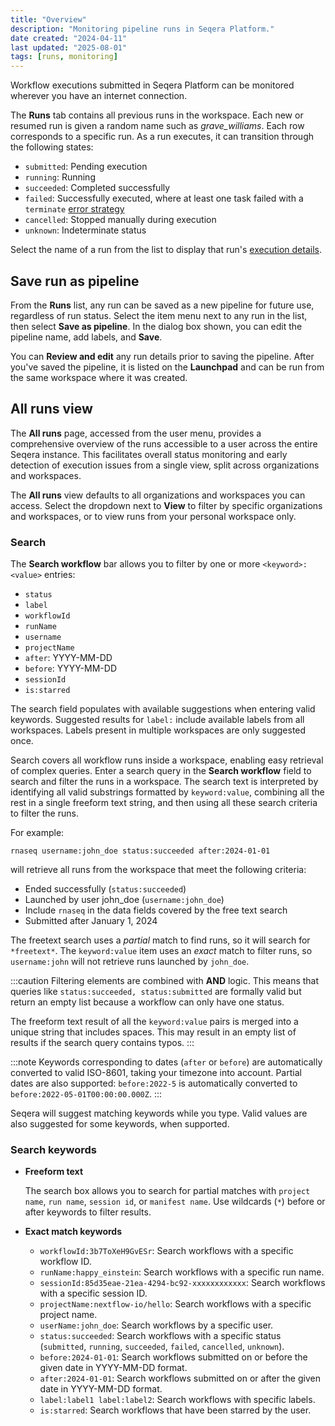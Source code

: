 ```yaml
---
title: "Overview"
description: "Monitoring pipeline runs in Seqera Platform."
date created: "2024-04-11"
last updated: "2025-08-01"
tags: [runs, monitoring]
---
```


Workflow executions submitted in Seqera Platform can be monitored wherever you have an internet connection.

The **Runs** tab contains all previous runs in the workspace. Each new or resumed run is given a random name such as _grave_williams_. Each row corresponds to a specific run. As a run executes, it can transition through the following states:

- `submitted`: Pending execution
- `running`: Running
- `succeeded`: Completed successfully
- `failed`: Successfully executed, where at least one task failed with a `terminate` [error strategy](https://www.nextflow.io/docs/latest/process.html#errorstrategy)
- `cancelled`: Stopped manually during execution
- `unknown`: Indeterminate status

Select the name of a run from the list to display that run's [execution details](./run-details).

## Save run as pipeline

From the **Runs** list, any run can be saved as a new pipeline for future use, regardless of run status. Select the item menu next to any run in the list, then select **Save as pipeline**. In the dialog box shown, you can edit the pipeline name, add labels, and **Save**.

You can **Review and edit** any run details prior to saving the pipeline. After you've saved the pipeline, it is listed on the **Launchpad** and can be run from the same workspace where it was created.

## All runs view

The **All runs** page, accessed from the user menu, provides a comprehensive overview of the runs accessible to a user across the entire Seqera instance. This facilitates overall status monitoring and early detection of execution issues from a single view, split across organizations and workspaces.

The **All runs** view defaults to all organizations and workspaces you can access. Select the dropdown next to **View** to filter by specific organizations and workspaces, or to view runs from your personal workspace only.

### Search

The **Search workflow** bar allows you to filter by one or more `<keyword>:<value>` entries:

- `status`
- `label`
- `workflowId`
- `runName`
- `username`
- `projectName`
- `after`: YYYY-MM-DD
- `before`: YYYY-MM-DD
- `sessionId`
- `is:starred`

The search field populates with available suggestions when entering valid keywords. Suggested results for `label:` include available labels from all workspaces. Labels present in multiple workspaces are only suggested once.

Search covers all workflow runs inside a workspace, enabling easy retrieval of complex queries. Enter a search query in the **Search workflow** field to search and filter the runs in a workspace. The search text is interpreted by identifying all valid substrings formatted by `keyword:value`, combining all the rest in a single freeform text string, and then using all these search criteria to filter the runs.

For example:

`rnaseq username:john_doe status:succeeded after:2024-01-01`

will retrieve all runs from the workspace that meet the following criteria:

- Ended successfully (`status:succeeded`)
- Launched by user john_doe (`username:john_doe`)
- Include `rnaseq` in the data fields covered by the free text search
- Submitted after January 1, 2024

The freetext search uses a _partial_ match to find runs, so it will search for `*freetext*`. The `keyword:value` item uses an _exact_ match to filter runs, so `username:john` will not retrieve runs launched by `john_doe`.

:::caution
Filtering elements are combined with **AND** logic. This means that queries like `status:succeeded, status:submitted` are formally valid but return an empty list because a workflow can only have one status.

The freeform text result of all the `keyword:value` pairs is merged into a unique string that includes spaces. This may result in an empty list of results if the search query contains typos.
:::

:::note
Keywords corresponding to dates (`after` or `before`) are automatically converted to valid ISO-8601, taking your timezone into account. Partial dates are also supported: `before:2022-5` is automatically converted to `before:2022-05-01T00:00:00.000Z`.
:::

Seqera will suggest matching keywords while you type. Valid values are also suggested for some keywords, when supported.

### Search keywords

- **Freeform text**

  The search box allows you to search for partial matches with `project name`, `run name`, `session id`, or `manifest name`. Use wildcards (`*`) before or after keywords to filter results.

- **Exact match keywords**

  - `workflowId:3b7ToXeH9GvESr`: Search workflows with a specific workflow ID.
  - `runName:happy_einstein`: Search workflows with a specific run name.
  - `sessionId:85d35eae-21ea-4294-bc92-xxxxxxxxxxxx`: Search workflows with a specific session ID.
  - `projectName:nextflow-io/hello`: Search workflows with a specific project name.
  - `userName:john_doe`: Search workflows by a specific user.
  - `status:succeeded`: Search workflows with a specific status (`submitted`, `running`, `succeeded`, `failed`, `cancelled`, `unknown`).
  - `before:2024-01-01`: Search workflows submitted on or before the given date in YYYY-MM-DD format.
  - `after:2024-01-01`: Search workflows submitted on or after the given date in YYYY-MM-DD format.
  - `label:label1 label:label2`: Search workflows with specific labels.
  - `is:starred`: Search workflows that have been starred by the user.
